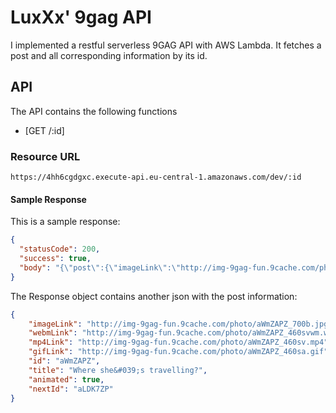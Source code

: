 # LuxXx' 9gag API

I implemented a restful serverless 9GAG API with AWS Lambda. It fetches a post and all corresponding information by its id.

## API
The API contains the following functions

- [GET /:id]

### Resource URL

`https://4hh6cgdgxc.execute-api.eu-central-1.amazonaws.com/dev/:id`

#### Sample Response
This is a sample response:
```json
{
  "statusCode": 200,
  "success": true,
  "body": "{\"post\":{\"imageLink\":\"http://img-9gag-fun.9cache.com/photo/a0bPvMO_700b.jpg\",\"webmLink\":\"http://img-9gag-fun.9cache.com/photo/a0bPvMO_460svwm.webm\",\"mp4Link\":\"http://img-9gag-fun.9cache.com/photo/a0bPvMO_460sv.mp4\",\"gifLink\":\"http://img-9gag-fun.9cache.com/photo/a0bPvMO_460sa.gif\",\"id\":\"a0bPvMO\",\"title\":\"Which one do you prefer ? (flash fan here)\",\"animated\":false,\"nextId\":\"aqbmoqR\"}}"
}
```

The Response object contains another json with the post information:

```json
{
	"imageLink": "http://img-9gag-fun.9cache.com/photo/aWmZAPZ_700b.jpg",
	"webmLink": "http://img-9gag-fun.9cache.com/photo/aWmZAPZ_460svwm.webm",
	"mp4Link": "http://img-9gag-fun.9cache.com/photo/aWmZAPZ_460sv.mp4",
	"gifLink": "http://img-9gag-fun.9cache.com/photo/aWmZAPZ_460sa.gif",
	"id": "aWmZAPZ",
	"title": "Where she&#039;s travelling?",
	"animated": true,
	"nextId": "aLDK7ZP"
}
```
